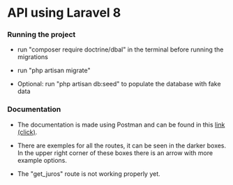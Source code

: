 # API using Laravel 8

### Running the project

- run "composer require doctrine/dbal" in the terminal before running the migrations

- run "php artisan migrate"

- Optional: run "php artisan db:seed" to populate the database with fake data

### Documentation

- The documentation is made using Postman and can be found in this [link (click)](https://documenter.getpostman.com/view/16555958/UVRBkkUq). 

- There are exemples for all the routes, it can be seen in the darker boxes. In the upper right corner of these boxes there is an arrow with more example options.

- The "get_juros" route is not working properly yet.


